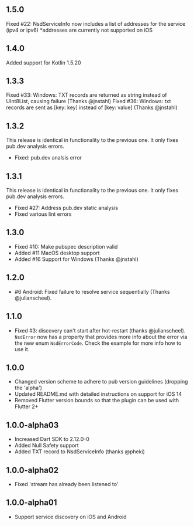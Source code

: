 
## 1.5.0
Fixed #22: NsdServiceInfo now includes a list of addresses for the service (ipv4 or ipv6)
*addresses are currently not supported on iOS


## 1.4.0
Added support for Kotlin 1.5.20

## 1.3.3

Fixed #33: Windows: TXT records are returned as string instead of UInt8List, causing failure (Thanks @jnstahl)
Fixed #36: Windows: txt records are sent as [key: key] instead of [key: value] (Thanks @jnstahl)

## 1.3.2

This release is identical in functionality to the previous one. It only fixes pub.dev analysis
errors.

* Fixed: pub.dev analsis error

## 1.3.1

This release is identical in functionality to the previous one. It only fixes pub.dev analysis
errors.

* Fixed #27: Address pub.dev static analysis
* Fixed various lint errors

## 1.3.0

* Fixed #10: Make pubspec description valid
* Added #11 MacOS desktop support
* Added #16 Support for Windows (Thanks @jnstahl)

## 1.2.0

* #6 Android: Fixed failure to resolve service sequentially (Thanks @julianscheel).

## 1.1.0

* Fixed #3: discovery can't start after hot-restart (thanks @julianscheel). `NsdError` now has
a property that provides more info about the error via the new enum `NsdErrorCode`. Check the
example for more info how to use it.

## 1.0.0

* Changed version scheme to adhere to pub version guidelines (dropping the 'alpha')
* Updated README.md with detailed instructions on support for iOS 14
* Removed Flutter version bounds so that the plugin can be used with Flutter 2+

## 1.0.0-alpha03

* Increased Dart SDK to 2.12.0-0
* Added Null Safety support
* Added TXT record to NsdServiceInfo (thanks @pheki)

## 1.0.0-alpha02

* Fixed 'stream has already been listened to'

## 1.0.0-alpha01

* Support service discovery on iOS and Android
